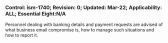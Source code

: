 ### Control: ism-1740; Revision: 0; Updated: Mar-22; Applicability: ALL; Essential Eight:N/A
<p>Personnel dealing with banking details and payment requests are advised of what business email compromise is, how to manage such situations and how to report it.</p>